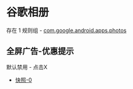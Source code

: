 # 谷歌相册

存在 1 规则组 - [com.google.android.apps.photos](/src/apps/com.google.android.apps.photos.ts)

## 全屏广告-优惠提示

默认禁用 - 点击X

- [快照-0](https://i.gkd.li/i/13774247)
